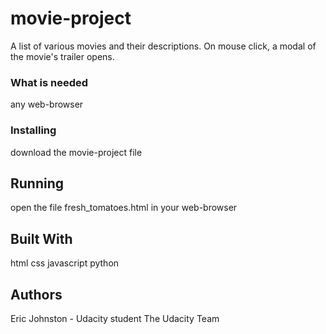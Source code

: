 # movie-project

A list of various movies and their descriptions. On mouse click, a modal of the movie's trailer opens.


### What is needed

any web-browser

### Installing

download the movie-project file


## Running

open the file fresh_tomatoes.html in your web-browser


## Built With

html
css
javascript
python

## Authors

Eric Johnston - Udacity student
The Udacity Team
